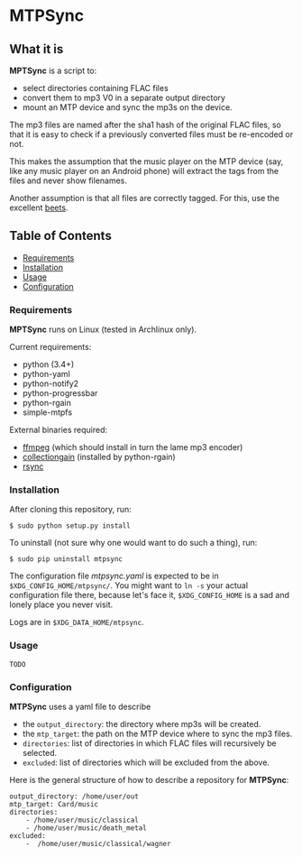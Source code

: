# MTPSync

## What it is

**MPTSync** is a script to:

- select directories containing FLAC files
- convert them to mp3 V0 in a separate output directory
- mount an MTP device and sync the mp3s on the device.

The mp3 files are named after the sha1 hash of the original FLAC files,
so that it is easy to check if a previously converted files must be
re-encoded or not.

This makes the assumption that the music player on the MTP device (say,
like any music player on an Android phone) will extract the tags from the
files and never show filenames.

Another assumption is that all files are correctly tagged. For this, use
the excellent [beets](beets.radbox.org).

## Table of Contents

- [Requirements](#requirements)
- [Installation](#installation)
- [Usage](#usage)
- [Configuration](#configuration)

### Requirements

**MPTSync** runs on Linux (tested in Archlinux only).

Current requirements:
- python (3.4+)
- python-yaml
- python-notify2
- python-progressbar
- python-rgain
- simple-mtpfs

External binaries required:
- [ffmpeg](https://www.ffmpeg.org/) (which should install in turn the lame mp3 encoder)
- [collectiongain](https://github.com/bup/bup) (installed by python-rgain)
- [rsync](https://rsync.samba.org/)

### Installation

After cloning this repository, run:

    $ sudo python setup.py install

To uninstall (not sure why one would want to do such a thing), run:

    $ sudo pip uninstall mtpsync

The configuration file *mtpsync.yaml* is expected to be in
`$XDG_CONFIG_HOME/mtpsync/`. You might want to `ln -s` your actual configuration
file there, because let's face it, `$XDG_CONFIG_HOME` is a sad and lonely place
you never visit.

Logs are in `$XDG_DATA_HOME/mtpsync`.

### Usage


    TODO


### Configuration

**MTPSync** uses a yaml file to describe
- the `output_directory`: the directory where mp3s will be created.
- the `mtp_target`: the path on the MTP device where to sync the mp3 files.
- `directories`: list of directories in which FLAC files will recursively be selected.
- `excluded`: list of directories which will be excluded from the above.

Here is the general structure of how to describe a repository for **MTPSync**:

    output_directory: /home/user/out
    mtp_target: Card/music
    directories:
        - /home/user/music/classical
        - /home/user/music/death_metal
    excluded:
        -  /home/user/music/classical/wagner